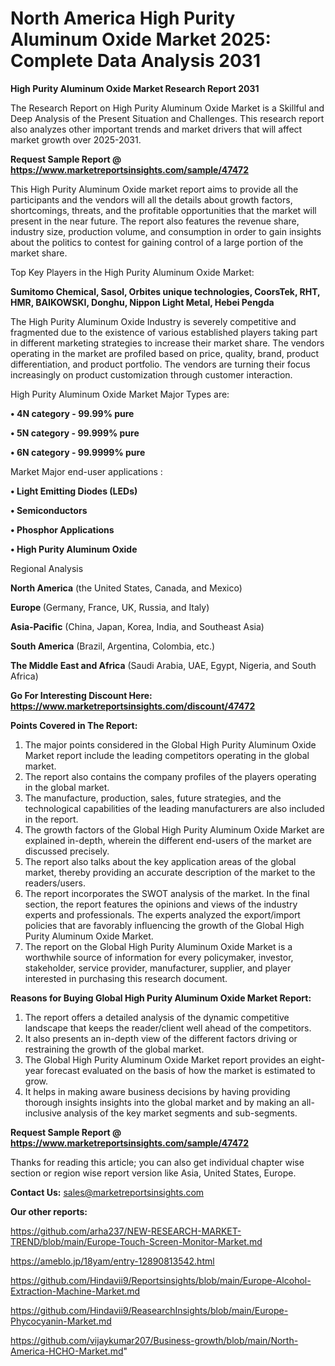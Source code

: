# North America High Purity Aluminum Oxide Market 2025: Complete Data Analysis 2031

<strong>High Purity Aluminum Oxide Market Research Report 2031</strong>

The Research Report on High Purity Aluminum Oxide Market is a Skillful and Deep Analysis of the Present Situation and Challenges. This research report also analyzes other important trends and market drivers that will affect market growth over 2025-2031.

<strong>Request Sample Report @ <a href=https://www.marketreportsinsights.com/sample/47472>https://www.marketreportsinsights.com/sample/47472</a></strong>

This High Purity Aluminum Oxide market report aims to provide all the participants and the vendors will all the details about growth factors, shortcomings, threats, and the profitable opportunities that the market will present in the near future. The report also features the revenue share, industry size, production volume, and consumption in order to gain insights about the politics to contest for gaining control of a large portion of the market share.

Top Key Players in the High Purity Aluminum Oxide Market:

<strong>Sumitomo Chemical, Sasol, Orbites unique technologies, CoorsTek, RHT, HMR, BAIKOWSKI, Donghu, Nippon Light Metal, Hebei Pengda</strong>

The High Purity Aluminum Oxide Industry is severely competitive and fragmented due to the existence of various established players taking part in different marketing strategies to increase their market share. The vendors operating in the market are profiled based on price, quality, brand, product differentiation, and product portfolio. The vendors are turning their focus increasingly on product customization through customer interaction.

High Purity Aluminum Oxide Market Major Types are:

<strong>•  4N category - 99.99% pure

•  5N category - 99.999% pure

•  6N category - 99.9999% pure</strong>

Market Major end-user applications :

<strong>•  Light Emitting Diodes (LEDs)

•  Semiconductors

•  Phosphor Applications

•  High Purity Aluminum Oxide</strong>

Regional Analysis

</u><strong><b>North America</b></strong> (the United States, Canada, and Mexico)

<strong><b>Europe </b></strong>(Germany, France, UK, Russia, and Italy)

<strong><b>Asia-Pacific</b></strong> (China, Japan, Korea, India, and Southeast Asia)

<strong><b>South America</b></strong> (Brazil, Argentina, Colombia, etc.)

<strong><b>The Middle East and Africa</b></strong> (Saudi Arabia, UAE, Egypt, Nigeria, and South Africa)

<strong>Go For Interesting Discount Here: <a href=https://www.marketreportsinsights.com/discount/47472>https://www.marketreportsinsights.com/discount/47472</a></strong>

<strong>Points Covered in The Report:</strong>
<ol>
  <li>The major points considered in the Global High Purity Aluminum Oxide Market report include the leading competitors operating in the global market.</li>
  <li>The report also contains the company profiles of the players operating in the global market.</li>
  <li>The manufacture, production, sales, future strategies, and the technological capabilities of the leading manufacturers are also included in the report.</li>
  <li>The growth factors of the Global High Purity Aluminum Oxide Market are explained in-depth, wherein the different end-users of the market are discussed precisely.</li>
  <li>The report also talks about the key application areas of the global market, thereby providing an accurate description of the market to the readers/users.</li>
  <li>The report incorporates the SWOT analysis of the market. In the final section, the report features the opinions and views of the industry experts and professionals. The experts analyzed the export/import policies that are favorably influencing the growth of the Global High Purity Aluminum Oxide Market.</li>
  <li>The report on the Global High Purity Aluminum Oxide Market is a worthwhile source of information for every policymaker, investor, stakeholder, service provider, manufacturer, supplier, and player interested in purchasing this research document.</li>
</ol>
<strong>Reasons for Buying Global High Purity Aluminum Oxide Market Report:</strong>

<ol>
  <li>The report offers a detailed analysis of the dynamic competitive landscape that keeps the reader/client well ahead of the competitors.</li>
  <li>It also presents an in-depth view of the different factors driving or restraining the growth of the global market.</li>
  <li>The Global High Purity Aluminum Oxide Market report provides an eight-year forecast evaluated on the basis of how the market is estimated to grow.</li>
  <li>It helps in making aware business decisions by having providing thorough insights insights into the global market and by making an all-inclusive analysis of the key market segments and sub-segments.</li>
</ol>
<strong>Request Sample Report @ <a href=https://www.marketreportsinsights.com/sample/47472>https://www.marketreportsinsights.com/sample/47472</a></strong>


Thanks for reading this article; you can also get individual chapter wise section or region wise report version like Asia, United States, Europe.

<strong>Contact Us:</strong>
sales@marketreportsinsights.com

<strong>Our other reports:</strong>

<a href=https://github.com/arha237/NEW-RESEARCH-MARKET-TREND/blob/main/Europe-Touch-Screen-Monitor-Market.md>https://github.com/arha237/NEW-RESEARCH-MARKET-TREND/blob/main/Europe-Touch-Screen-Monitor-Market.md</a>

<a href=https://ameblo.jp/18yam/entry-12890813542.html>https://ameblo.jp/18yam/entry-12890813542.html</a>

<a href=https://github.com/Hindavii9/Reportsinsights/blob/main/Europe-Alcohol-Extraction-Machine-Market.md>https://github.com/Hindavii9/Reportsinsights/blob/main/Europe-Alcohol-Extraction-Machine-Market.md</a>

<a href=https://github.com/Hindavii9/ReasearchInsights/blob/main/Europe-Phycocyanin-Market.md>https://github.com/Hindavii9/ReasearchInsights/blob/main/Europe-Phycocyanin-Market.md</a>

<a href=https://github.com/vijaykumar207/Business-growth/blob/main/North-America-HCHO-Market.md>https://github.com/vijaykumar207/Business-growth/blob/main/North-America-HCHO-Market.md</a>"

